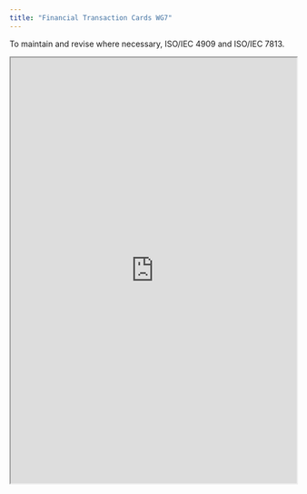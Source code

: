 ```yaml
---
title: "Financial Transaction Cards WG7"
---
```


To maintain and revise where necessary, ISO/IEC 4909 and ISO/IEC 7813.

<iframe height="750" width="100%" src="https://ewelton.github.io/ktest/wiki.html#Financial%20Transaction%20Cards%20WG7"></iframe>
